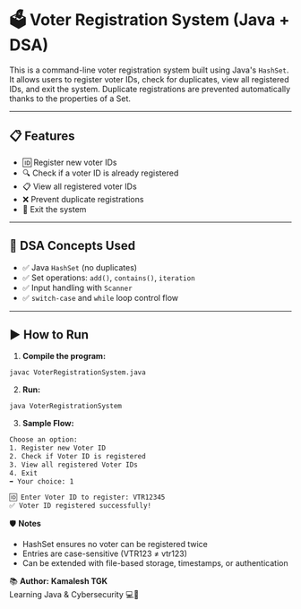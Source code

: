 # 🗳️ Voter Registration System (Java + DSA)

This is a command-line voter registration system built using Java's `HashSet`. It allows users to register voter IDs, check for duplicates, view all registered IDs, and exit the system. Duplicate registrations are prevented automatically thanks to the properties of a Set.

---

## 📋 Features

- 🆔 Register new voter IDs
- 🔍 Check if a voter ID is already registered
- 📋 View all registered voter IDs
- ❌ Prevent duplicate registrations
- 🚪 Exit the system

---

## 🧠 DSA Concepts Used

- ✅ Java `HashSet` (no duplicates)
- ✅ Set operations: `add()`, `contains()`, `iteration`
- ✅ Input handling with `Scanner`
- ✅ `switch-case` and `while` loop control flow

---

## ▶️ How to Run

1. **Compile the program:**
```bash
javac VoterRegistrationSystem.java
```

2. **Run:**
```bash
java VoterRegistrationSystem
```

3. **Sample Flow:**
```bash
Choose an option:
1. Register new Voter ID
2. Check if Voter ID is registered
3. View all registered Voter IDs
4. Exit
➡️ Your choice: 1

🆔 Enter Voter ID to register: VTR12345
✅ Voter ID registered successfully!
```

🛡️ **Notes**<br>
- HashSet ensures no voter can be registered twice<br>
- Entries are case-sensitive (VTR123 ≠ vtr123)<br>
- Can be extended with file-based storage, timestamps, or authentication

📚 **Author:**
**Kamalesh TGK**<br>
Learning Java & Cybersecurity 💻🔐
